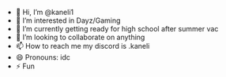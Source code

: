 - 👋 Hi, I’m @kaneli1
- 👀 I’m interested in Dayz/Gaming
- 🌱 I’m currently getting ready for high school after summer vac
- 💞️ I’m looking to collaborate on anything
- 📫 How to reach me my discord is .kaneli
- 😄 Pronouns: idc
- ⚡ Fun 
